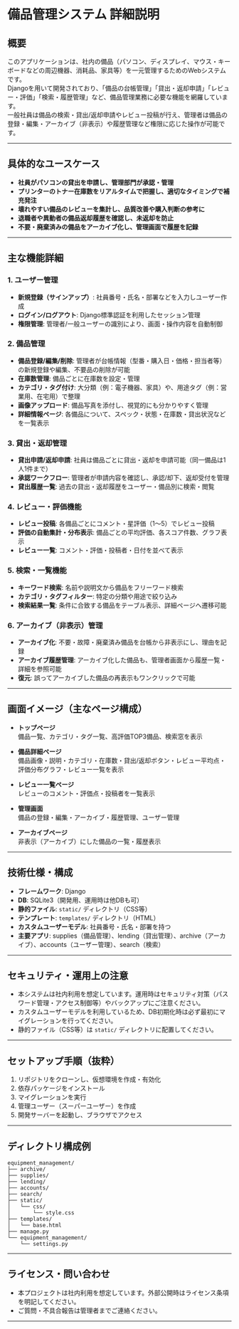 # 備品管理システム 詳細説明

## 概要

このアプリケーションは、社内の備品（パソコン、ディスプレイ、マウス・キーボードなどの周辺機器、消耗品、家具等）を一元管理するためのWebシステムです。  
Djangoを用いて開発されており、「備品の台帳管理」「貸出・返却申請」「レビュー・評価」「検索・履歴管理」など、備品管理業務に必要な機能を網羅しています。  
一般社員は備品の検索・貸出/返却申請やレビュー投稿が行え、管理者は備品の登録・編集・アーカイブ（非表示）や履歴管理など権限に応じた操作が可能です。

---

## 具体的なユースケース

- **社員がパソコンの貸出を申請し、管理部門が承認・管理**
- **プリンターのトナー在庫数をリアルタイムで把握し、適切なタイミングで補充発注**
- **壊れやすい備品のレビューを集計し、品質改善や購入判断の参考に**
- **退職者や異動者の備品返却履歴を確認し、未返却を防止**
- **不要・廃棄済みの備品をアーカイブ化し、管理画面で履歴を記録**

---

## 主な機能詳細

### 1. ユーザー管理
- **新規登録（サインアップ）**: 社員番号・氏名・部署などを入力しユーザー作成
- **ログイン/ログアウト**: Django標準認証を利用したセッション管理
- **権限管理**: 管理者/一般ユーザーの識別により、画面・操作内容を自動制御

### 2. 備品管理
- **備品登録/編集/削除**: 管理者が台帳情報（型番・購入日・価格・担当者等）の新規登録や編集、不要品の削除が可能
- **在庫数管理**: 備品ごとに在庫数を設定・管理
- **カテゴリ・タグ付け**: 大分類（例：電子機器、家具）や、用途タグ（例：営業用、在宅用）で整理
- **画像アップロード**: 備品写真を添付し、視覚的にも分かりやすく管理
- **詳細情報ページ**: 各備品について、スペック・状態・在庫数・貸出状況などを一覧表示

### 3. 貸出・返却管理
- **貸出申請/返却申請**: 社員は備品ごとに貸出・返却を申請可能（同一備品は1人1件まで）
- **承認ワークフロー**: 管理者が申請内容を確認し、承認/却下、返却受付を管理
- **貸出履歴一覧**: 過去の貸出・返却履歴をユーザー・備品別に検索・閲覧

### 4. レビュー・評価機能
- **レビュー投稿**: 各備品ごとにコメント・星評価（1～5）でレビュー投稿
- **評価の自動集計・分布表示**: 備品ごとの平均評価、各スコア件数、グラフ表示
- **レビュー一覧**: コメント・評価・投稿者・日付を並べて表示

### 5. 検索・一覧機能
- **キーワード検索**: 名前や説明文から備品をフリーワード検索
- **カテゴリ・タグフィルター**: 特定の分類や用途で絞り込み
- **検索結果一覧**: 条件に合致する備品をテーブル表示、詳細ページへ遷移可能

### 6. アーカイブ（非表示）管理
- **アーカイブ化**: 不要・故障・廃棄済み備品を台帳から非表示にし、理由を記録
- **アーカイブ履歴管理**: アーカイブ化した備品も、管理者画面から履歴一覧・詳細を参照可能
- **復元**: 誤ってアーカイブした備品の再表示もワンクリックで可能

---

## 画面イメージ（主なページ構成）

- **トップページ**  
  備品一覧、カテゴリ・タグ一覧、高評価TOP3備品、検索窓を表示

- **備品詳細ページ**  
  備品画像・説明・カテゴリ・在庫数・貸出/返却ボタン・レビュー平均点・評価分布グラフ・レビュー一覧を表示

- **レビュー一覧ページ**  
  レビューのコメント・評価点・投稿者を一覧表示

- **管理画面**  
  備品の登録・編集・アーカイブ・履歴管理、ユーザー管理

- **アーカイブページ**  
  非表示（アーカイブ）にした備品の一覧・履歴表示

---

## 技術仕様・構成

- **フレームワーク**: Django
- **DB**: SQLite3（開発用、運用時は他DBも可）
- **静的ファイル**: `static/` ディレクトリ（CSS等）
- **テンプレート**: `templates/` ディレクトリ（HTML）
- **カスタムユーザーモデル**: 社員番号・氏名・部署を持つ
- **主要アプリ**: supplies（備品管理）、lending（貸出管理）、archive（アーカイブ）、accounts（ユーザー管理）、search（検索）

---

## セキュリティ・運用上の注意

- 本システムは社内利用を想定しています。運用時はセキュリティ対策（パスワード管理・アクセス制御等）やバックアップにご注意ください。
- カスタムユーザーモデルを利用しているため、DB初期化時は必ず最初にマイグレーションを行ってください。
- 静的ファイル（CSS等）は `static/` ディレクトリに配置してください。

---

## セットアップ手順（抜粋）

1. リポジトリをクローンし、仮想環境を作成・有効化
2. 依存パッケージをインストール
3. マイグレーションを実行
4. 管理ユーザー（スーパーユーザー）を作成
5. 開発サーバーを起動し、ブラウザでアクセス

---

## ディレクトリ構成例

```
equipment_management/
├── archive/
├── supplies/
├── lending/
├── accounts/
├── search/
├── static/
│   └── css/
│       └── style.css
├── templates/
│   └── base.html
├── manage.py
└── equipment_management/
    └── settings.py
```

---

## ライセンス・問い合わせ

- 本プロジェクトは社内利用を想定しています。外部公開時はライセンス条項を明記してください。
- ご質問・不具合報告は管理者までご連絡ください。

---